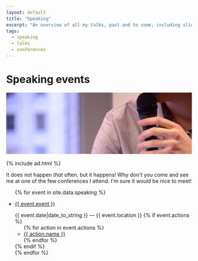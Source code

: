 ```yaml
---
layout: default
title: "Speaking"
excerpt: "An overview of all my talks, past and to come, including slides and videos."
tags:
  - speaking
  - talks
  - conferences
---
```


# Speaking events

<img src="/assets/images/banners/speaking.jpg" alt="Photography by Alexandra Lucas" />

{% include ad.html %}

It does not happen *that* often, but it happens! Why don't you come and see me at one of the few conferences I attend. I'm sure it would be nice to meet!

<ul class="list">
{% for event in site.data.speaking %}
  <li class="list__item">
    <p class="list__primary-content">
      <a href="{{ event.link }}" target="_blank">{{ event.event }}</a>
    </p>
    <span class="list__secondary-content">{{ event.date|date_to_string }} — {{ event.location }}</span>
    {% if event.actions %}
    <ul>
    {% for action in event.actions %}
      <li><a target="_blank" href="{{ action.link }}">{{ action.name }}</a></li>
    {% endfor %}
    </ul>
    {% endif %}
  </li>
{% endfor %}
</ul>
